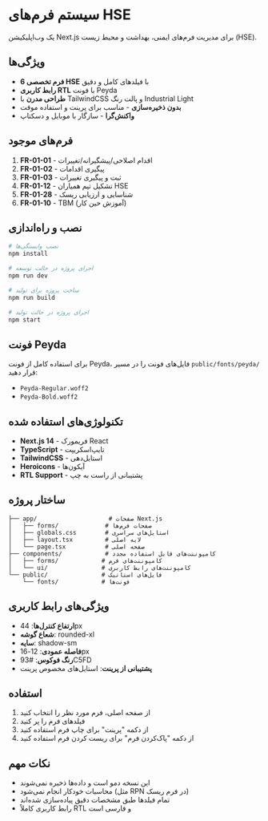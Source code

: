 # سیستم فرم‌های HSE

یک وب‌اپلیکیشن Next.js برای مدیریت فرم‌های ایمنی، بهداشت و محیط زیست (HSE).

## ویژگی‌ها

- **6 فرم تخصصی HSE** با فیلدهای کامل و دقیق
- **رابط کاربری RTL** با فونت Peyda
- **طراحی مدرن** با TailwindCSS و پالت رنگ Industrial Light
- **بدون ذخیره‌سازی** - مناسب برای پرینت و استفاده موقت
- **واکنش‌گرا** - سازگار با موبایل و دسکتاپ

## فرم‌های موجود

1. **FR-01-01** - اقدام اصلاحی/پیشگیرانه/تغییرات
2. **FR-01-02** - پیگیری اقدامات
3. **FR-01-03** - ثبت و پیگیری تغییرات
4. **FR-01-12** - تشکیل تیم همیاران HSE
5. **FR-01-28** - شناسایی و ارزیابی ریسک
6. **FR-01-10** - TBM (آموزش حین کار)

## نصب و راه‌اندازی

```bash
# نصب وابستگی‌ها
npm install

# اجرای پروژه در حالت توسعه
npm run dev

# ساخت پروژه برای تولید
npm run build

# اجرای پروژه در حالت تولید
npm start
```

## فونت Peyda

برای استفاده کامل از فونت Peyda، فایل‌های فونت را در مسیر `public/fonts/peyda/` قرار دهید:

- `Peyda-Regular.woff2`
- `Peyda-Bold.woff2`

## تکنولوژی‌های استفاده شده

- **Next.js 14** - فریمورک React
- **TypeScript** - تایپ‌اسکریپت
- **TailwindCSS** - استایل‌دهی
- **Heroicons** - آیکون‌ها
- **RTL Support** - پشتیبانی از راست به چپ

## ساختار پروژه

```
├── app/                    # صفحات Next.js
│   ├── forms/             # صفحات فرم‌ها
│   ├── globals.css        # استایل‌های سراسری
│   ├── layout.tsx         # لایه اصلی
│   └── page.tsx           # صفحه اصلی
├── components/            # کامپوننت‌های قابل استفاده مجدد
│   ├── forms/            # کامپوننت‌های فرم
│   └── ui/               # کامپوننت‌های رابط کاربری
└── public/               # فایل‌های استاتیک
    └── fonts/            # فونت‌ها
```

## ویژگی‌های رابط کاربری

- **ارتفاع کنترل‌ها**: 44px
- **شعاع گوشه**: rounded-xl
- **سایه**: shadow-sm
- **فاصله عمودی**: 12-16px
- **رنگ فوکوس**: #93C5FD
- **پشتیبانی از پرینت**: استایل‌های مخصوص پرینت

## استفاده

1. از صفحه اصلی، فرم مورد نظر را انتخاب کنید
2. فیلدهای فرم را پر کنید
3. از دکمه "پرینت" برای چاپ فرم استفاده کنید
4. از دکمه "پاک‌کردن فرم" برای ریست کردن فرم استفاده کنید

## نکات مهم

- این نسخه دمو است و داده‌ها ذخیره نمی‌شوند
- محاسبات خودکار انجام نمی‌شود (مثل RPN در فرم ریسک)
- تمام فیلدها طبق مشخصات دقیق پیاده‌سازی شده‌اند
- رابط کاربری کاملاً RTL و فارسی است
